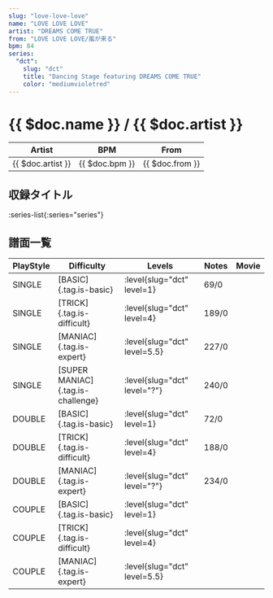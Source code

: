 ```yaml
---
slug: "love-love-love"
name: "LOVE LOVE LOVE"
artist: "DREAMS COME TRUE"
from: "LOVE LOVE LOVE/嵐が来る"
bpm: 84
series:
  "dct":
    slug: "dct"
    title: "Dancing Stage featuring DREAMS COME TRUE"
    color: "mediumvioletred"
---
```


# {{ $doc.name }} / {{ $doc.artist }}

|Artist|BPM|From|
|------|---|----|
|{{ $doc.artist }}|{{ $doc.bpm }}|{{ $doc.from }}|

## 収録タイトル

:series-list{:series="series"}

## 譜面一覧

|PlayStyle|Difficulty|Levels|Notes|Movie|
|---------|----------|------|-----|-----|
|SINGLE|[BASIC]{.tag.is-basic}|:level{slug="dct" level=1}|69/0||
|SINGLE|[TRICK]{.tag.is-difficult}|:level{slug="dct" level=4}|189/0||
|SINGLE|[MANIAC]{.tag.is-expert}|:level{slug="dct" level=5.5}|227/0||
|SINGLE|[SUPER MANIAC]{.tag.is-challenge}|:level{slug="dct" level="?"}|240/0||
|DOUBLE|[BASIC]{.tag.is-basic}|:level{slug="dct" level=1}|72/0||
|DOUBLE|[TRICK]{.tag.is-difficult}|:level{slug="dct" level=4}|188/0||
|DOUBLE|[MANIAC]{.tag.is-expert}|:level{slug="dct" level="?"}|234/0||
|COUPLE|[BASIC]{.tag.is-basic}|:level{slug="dct" level=1}|||
|COUPLE|[TRICK]{.tag.is-difficult}|:level{slug="dct" level=4}|||
|COUPLE|[MANIAC]{.tag.is-expert}|:level{slug="dct" level=5.5}|||
